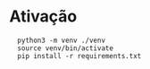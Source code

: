 # Ativação

```
  python3 -m venv ./venv
  source venv/bin/activate
  pip install -r requirements.txt
```
